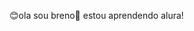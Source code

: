 😊​ola sou breno​🧡​
estou aprendendo alura!
<!---
brenoribeiro16/brenoribeiro16 is a ✨ special ✨ repository because its `README.md` (this file) appears on your GitHub profile.
You can click the Preview link to take a look at your change
![_](https://media1.tenor.com/m/fKqAw2W2LU8AAAAd/neymar-neymar-jr.gif)
